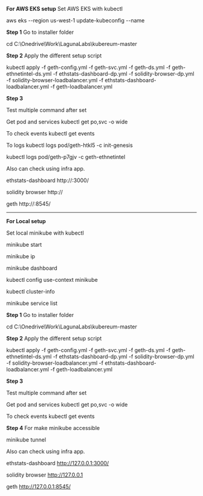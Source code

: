 **For AWS EKS setup**
Set AWS EKS with kubectl

aws eks --region us-west-1 update-kubeconfig --name <AWS EKS name>
 
**Step 1**
Go to installer folder

cd C:\Onedrive\Work\LagunaLabs\kubereum-master

**Step 2**
Apply the different setup script
 
kubectl apply -f geth-config.yml -f geth-svc.yml -f geth-ds.yml -f geth-ethnetintel-ds.yml -f ethstats-dashboard-dp.yml -f solidity-browser-dp.yml -f solidity-browser-loadbalancer.yml -f ethstats-dashboard-loadbalancer.yml -f geth-loadbalancer.yml
 
**Step 3**

Test multiple command after set
 
Get pod and services 
kubectl get po,svc -o wide

To check events
kubectl get events

To logs
kubectl logs pod/geth-htkl5 -c init-genesis

kubectl logs pod/geth-p7gjv -c geth-ethnetintel

Also can check using infra app.
 
ethstats-dashboard
http://<ethstats-dashboard-loadbalancer>:3000/

solidity browser
http://<solidity-browser-loadbalancer>

 geth
http://<geth-loadbalancer>:8545/ 
 
 
 --------------------------------------------------------------------------------------
 
 
**For Local setup**
 
Set local minikube with kubectl
 
minikube start

minikube ip
 
minikube dashboard

kubectl config use-context minikube
 
kubectl cluster-info
 
minikube service list
 
**Step 1**
Go to installer folder

cd C:\Onedrive\Work\LagunaLabs\kubereum-master

**Step 2**
Apply the different setup script
 
kubectl apply -f geth-config.yml -f geth-svc.yml -f geth-ds.yml -f geth-ethnetintel-ds.yml -f ethstats-dashboard-dp.yml -f solidity-browser-dp.yml -f solidity-browser-loadbalancer.yml -f ethstats-dashboard-loadbalancer.yml -f geth-loadbalancer.yml
 
**Step 3**
 
Test multiple command after set

Get pod and services 
kubectl get po,svc -o wide

To check events
kubectl get events

**Step 4**
For make minikube accessible

minikube tunnel

Also can check using infra app.
 
ethstats-dashboard
http://127.0.0.1:3000/

solidity browser
http://127.0.0.1

 geth
http://127.0.0.1:8545/ 
 
